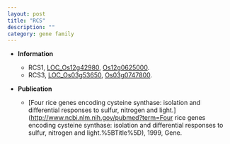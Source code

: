 ```yaml
---
layout: post
title: "RCS"
description: ""
category: gene family
---
```


* **Information**  
    + RCS1, [LOC_Os12g42980](http://rice.plantbiology.msu.edu/cgi-bin/ORF_infopage.cgi?orf=LOC_Os12g42980), [Os12g0625000](http://rapdb.dna.affrc.go.jp/viewer/gbrowse_details/irgsp1?name=Os12g0625000).
    + RCS3, [LOC_Os03g53650](http://rice.plantbiology.msu.edu/cgi-bin/ORF_infopage.cgi?orf=LOC_Os03g53650), [Os03g0747800](http://rapdb.dna.affrc.go.jp/viewer/gbrowse_details/irgsp1?name=Os03g0747800).

* **Publication**  
    + [Four rice genes encoding cysteine synthase: isolation and differential responses to sulfur, nitrogen and light.](http://www.ncbi.nlm.nih.gov/pubmed?term=Four rice genes encoding cysteine synthase: isolation and differential responses to sulfur, nitrogen and light.%5BTitle%5D), 1999, Gene.



